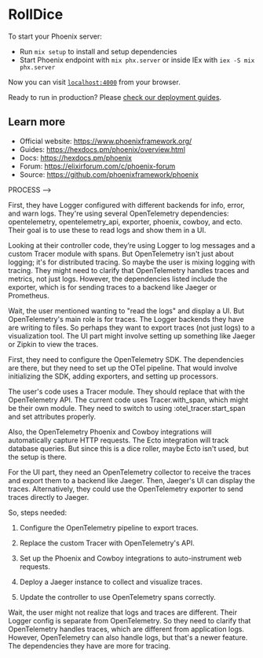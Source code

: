 # RollDice

To start your Phoenix server:

  * Run `mix setup` to install and setup dependencies
  * Start Phoenix endpoint with `mix phx.server` or inside IEx with `iex -S mix phx.server`

Now you can visit [`localhost:4000`](http://localhost:4000) from your browser.

Ready to run in production? Please [check our deployment guides](https://hexdocs.pm/phoenix/deployment.html).

## Learn more

  * Official website: https://www.phoenixframework.org/
  * Guides: https://hexdocs.pm/phoenix/overview.html
  * Docs: https://hexdocs.pm/phoenix
  * Forum: https://elixirforum.com/c/phoenix-forum
  * Source: https://github.com/phoenixframework/phoenix


PROCESS -->

First, they have Logger configured with different backends for info, error, and warn logs. They're using several OpenTelemetry dependencies: opentelemetry, opentelemetry_api, exporter, phoenix, cowboy, and ecto. Their goal is to use these to read logs and show them in a UI.

Looking at their controller code, they’re using Logger to log messages and a custom Tracer module with spans. But OpenTelemetry isn't just about logging; it's for distributed tracing. So maybe the user is mixing logging with tracing. They might need to clarify that OpenTelemetry handles traces and metrics, not just logs. However, the dependencies listed include the exporter, which is for sending traces to a backend like Jaeger or Prometheus.

Wait, the user mentioned wanting to "read the logs" and display a UI. But OpenTelemetry's main role is for traces. The Logger backends they have are writing to files. So perhaps they want to export traces (not just logs) to a visualization tool. The UI part might involve setting up something like Jaeger or Zipkin to view the traces.

First, they need to configure the OpenTelemetry SDK. The dependencies are there, but they need to set up the OTel pipeline. That would involve initializing the SDK, adding exporters, and setting up processors.

The user's code uses a Tracer module. They should replace that with the OpenTelemetry API. The current code uses Tracer.with_span, which might be their own module. They need to switch to using :otel_tracer.start_span and set attributes properly.

Also, the OpenTelemetry Phoenix and Cowboy integrations will automatically capture HTTP requests. The Ecto integration will track database queries. But since this is a dice roller, maybe Ecto isn't used, but the setup is there.

For the UI part, they need an OpenTelemetry collector to receive the traces and export them to a backend like Jaeger. Then, Jaeger's UI can display the traces. Alternatively, they could use the OpenTelemetry exporter to send traces directly to Jaeger.


So, steps needed:

1. Configure the OpenTelemetry pipeline to export traces.

2. Replace the custom Tracer with OpenTelemetry's API.

3. Set up the Phoenix and Cowboy integrations to auto-instrument web requests.

4. Deploy a Jaeger instance to collect and visualize traces.

5. Update the controller to use OpenTelemetry spans correctly.

Wait, the user might not realize that logs and traces are different. Their Logger config is separate from OpenTelemetry. So they need to clarify that OpenTelemetry handles traces, which are different from application logs. However, OpenTelemetry can also handle logs, but that's a newer feature. The dependencies they have are more for tracing.

